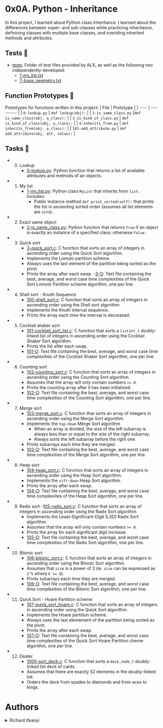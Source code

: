 
# 0x0A. Python - Inheritance

In this project, I learned about Python class inheritance. I learned about the differences between super- and sub-classes while practicing inheritance, definining classes with multiple base classes, and overiding inherited methods and attributes.

## Tests 🧪

- [tests](https://github.com/richard-1257/alx-higher_level_programming/tree/master/0x0A-python-inheritance/test): Folder of test files provided by ALX, as well as the following two independently-developed:
  - [1-my_list.txt](https://github.com/richard-1257/alx-higher_level_programming/blob/master/0x0A-python-inheritance/test/1-my_list.txt)
  - [7-base_geometry.txt](https://github.com/richard-1257/alx-higher_level_programming/blob/master/0x0A-python-inheritance/test/7-base_geometry.txt)

## Function Prototypes 💾
Prototypes for functions written in this project:
| File | Prototype |
| ---- | --------- |
| `0-lookup.py` | `def lookup(obj):` |
| `2-is_same_class.py` |`def is_same_class(obj, a_class):` |
| `3-is_kind_of_class.py` | `def is_kind_of_class(obj, a_class):` |
| `4-inherits_from.py` | `def inherits_from(obj, a_class):` |
| `101-add_attribute.py` | `def add_attribute(obj, att, value):` |


## Tasks 📃
- 0. Lookup
     - [0-lookup.py](https://github.com/richard-1257/alx-higher_level_programming/blob/master/0x0A-python-inheritance/0-lookup.py):  Python function that returns a list of available attributes and methods of an objects.
     
- 1. My list
     - [1-my_list.py](https://github.com/richard-1257/alx-higher_level_programming/blob/master/0x0A-python-inheritance/1-my_list.py): Python class `MyList` that inherits from `list.` Includes:
       - Public instance method `def print_sorted(self):` that prints the list in ascending sorted order (assumes all list elements are `int`s).
     
- 2. Exact same object
     - [2-is_same_class.py](https://github.com/richard-1257/alx-higher_level_programming/blob/master/0x0A-python-inheritance/2-is_same_class.py): Python function that returns `True` if an object is exactly an instance of a specified class; otherwise `False.`

- 3. Quick sort
     - [3-quick_sort.c](https://github.com/richard-1257/sorting_algorithms/blob/master/3-quick_sort.c): C function that sorts an array of integers in ascending order using the Quick Sort algorithm.
     - Implements the Lomuto partition scheme.
     - Always uses the last element of the partition being sorted as the pivot.
     - Prints the array after each swap.
     -[3-O](https://github.com/richard-1257/sorting_algorithms/blob/master/3-O): Text file containing the best, average, and worst case time complexities of the Quick Sort Lomuto Partition scheme algorithm, one per line.

- 4. Shell sort - Knuth Sequence
     - [100-shell_sort.c](https://github.com/richard-1257/sorting_algorithms/blob/master/100-shell_sort.c): C function that sorts an array of integers in ascending order using the Shell sort algorithm.
     - Implements the Knuth interval sequence.
     - Prints the array each time the interval is decreased.
     
- 5. Cocktail shaker sort
     - [101-cocktail_sort_list.c](https://github.com/richard-1257/sorting_algorithms/blob/master/101-cocktail_sort_list.c): C function that sorts a `listint_t` doubly-linked list of integers in ascending order using the Cocktail Shaker Sort algorithm.
     - Prints the list after each swap.
     - [101-O](https://github.com/richard-1257/sorting_algorithms/blob/master/101-O): Text file containing the best, average, and worst case time complexities of the Cocktail Shaker Sort algorithm, one per line.
     
- 6. Counting sort
     - [102-counting_sort.c](https://github.com/richard-1257/sorting_algorithms/blob/master/102-counting_sort.c): C function that sorts an array of integers in ascending order using the Counting Sort algorithm.
     - Assumes that the array will only contain numbers `>= 0`.
     - Prints the counting array after it has been initialized.
     - [102-O](https://github.com/richard-1257/sorting_algorithms/blob/master/102-O): Text file containing the best, average, and worst case time complexities of the Counting Sort algorithm, one per line.
     
- 7. Merge sort
     - [103-merge_sort.c](https://github.com/richard-1257/sorting_algorithms/blob/master/103-merge_sort.c): C function that sorts an array of integers in ascending order using the Merge Sort algorithm.
     - Implements the `top-down` Merge Sort algorithm
         - When an array is divided, the size of the left subarray is always less than or equal to the size of the right subarray.
         - Always sorts the left subarray before the right one.
     - Prints subarrays each time they are merged.
     - [103-O](https://github.com/richard-1257/sorting_algorithms/blob/master/103-O): Text file containing the best, average, and worst case time complexities of the Merge Sort algorithm, one per line.

- 8. Heap sort
     - [104-heap_sort.c](https://github.com/richard-1257/sorting_algorithms/blob/master/104-heap_sort.c): C function that sorts an array of integers in ascending order using the Heap Sort algorithm.
     - Implements the `sift-down` Heap Sort algorithm.
     - Prints the array after each swap.
     - [104-O](https://github.com/richard-1257/sorting_algorithms/blob/master/104-O): Text file containing the best, average, and worst case time complexiites of the Heap Sort algorithm, one per line.
     
- 9. Radix sort
     -[105-radix_sort.c](https://github.com/richard-1257/sorting_algorithms/blob/master/105-radix_sort.c): C function that sorts an array of integers in ascending order using the Radix Sort algorithm.
     - Implements the Least-Significant-Digit (LSD) Radix Sort algorithm.
     - Assumes that the array will only contain numbers `>= 0`.
     - Prints the array for each significant digit increase.
     - [105-O](https://github.com/richard-1257/sorting_algorithms/blob/master/105-O): Text file containing the best, average, and worst case time complexities of the Radix Sort algorithm, one per line.
     
- 10. Bitonic sort
      - [106-bitonic_sort.c](https://github.com/richard-1257/sorting_algorithms/blob/master/106-bitonic_sort.c):  C function that sorts an array of integers in ascending order using the Bitonic Sort algorithm.
      - Assumes that `size` is a power of 2 (ie. `size` can be expressed as `2^k` where `k >= 0`).
      - Prints subarrays each time they are merged.
      - [106-O](https://github.com/richard-1257/sorting_algorithms/blob/master/106-O): Text file containing the best, average, and worst case time complexities of the Bitonic Sort algorithm, one per line.
      
- 11. Quick Sort - Hoare Partition scheme
      - [107-quick_sort_hoare.c](https://github.com/richard-1257/sorting_algorithms/blob/master/107-quick_sort_hoare.c): C function that sorts an array of integers in ascending order using the Quick Sort algorithm.
      - Implements the Hoare partition scheme.
      - Always uses the last elemement of the partition being sorted as the pivot.
      - Prints the array after each swap.
      - [107-O](https://github.com/richard-1257/sorting_algorithms/blob/master/107-O): Text file containing the best, average, and worst case time complexities of the Quick Sort Hoare Partition cheme algorithm, one per line.
      
- 12. Dealer
      - [1000-sort_deck.c](https://github.com/richard-1257/sorting_algorithms/blob/master/1000-sort_deck.c): C function that sorts a `deck_node_t` doubly-linked list deck of cards.
      - Assumes that there are exactly 52 elements in the doubly-linked list.
      - Orders the deck from spades to diamonds and from aces to kings.
      
# Authors
<details><summary>Richard ifeanyi</summary>
